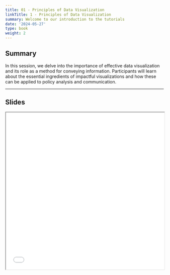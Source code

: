 ```yaml
---
title: 01 - Principles of Data Visualization
linkTitle: 1 - Principles of Data Visualization
summary: Welcome to our introduction to the tutorials
date: '2024-05-27'
type: book
weight: 2
---
```


## Summary

In this session, we delve into the importance of effective data visualization and its role as a method for conveying information. Participants will learn about the essential ingredients of impactful visualizations and how these can be applied to policy analysis and communication.

---

## Slides

<iframe src="../xx.pdf#view=fit" width="100%" height="500px">
    </iframe>

<!--
## Courses in this program

{{< list_children >}}

{{< figure src="featured.jpg" >}}

{{< callout note >}}
The parameter $\mu$ is the mean or expectation of the distribution.
$\sigma$ is its standard deviation.
The variance of the distribution is $\sigma^{2}$.
{{< /callout >}}
-->
